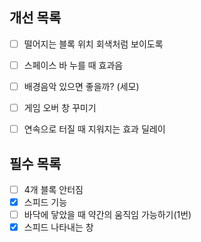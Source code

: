 ## 개선 목록

- [ ] 떨어지는 블록 위치 회색처럼 보이도록
- [ ] 스페이스 바 누를 때 효과음
- [ ] 배경음악 있으면 좋을까? (세모)
- [ ] 게임 오버 창 꾸미기
- [ ] 연속으로 터질 때 지워지는 효과 딜레이



## 필수 목록
- [ ] 4개 블록 안터짐
- [x] 스피드 기능
- [ ] 바닥에 닿았을 때 약간의 움직임 가능하기(1번)
- [x] 스피드 나타내는 창